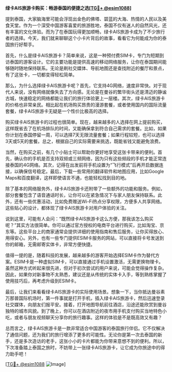 **绿卡AIS旅游卡购买：畅游泰国的便捷之选[[TG💪+ @esim1088](https://t.me/s/esim1088)]**

提到泰国，大家脑海里可能会浮现出金色的佛塔、碧蓝的大海、热情的人民以及美食天堂。作为一个深受中国游客喜爱的旅游胜地，泰国不仅有迷人的自然风光，还有丰富的文化体验。而为了在泰国玩得更加顺畅，绿卡AIS旅游卡成为了不少旅行者的选择。今天，我们就来聊聊这个小卡片背后的故事，看看它为何能成为你的泰国旅行好帮手。

首先，什么是绿卡AIS旅游卡？简单来说，这是一种预付费SIM卡，专门为短期到访泰国的游客设计。它的主要功能是提供高速的移动网络服务，让你在泰国期间能够随时随地保持联系。无论是刷社交媒体、导航地图还是查找附近的餐厅和景点，有了这张卡，一切都变得轻松简单。

那么，为什么选择绿卡AIS旅游卡呢？首先，它支持4G网络，速度非常快。对于现代人来说，没有网络就像失去了方向感。无论是在曼谷的繁华街头还是清迈的静谧古城，快速稳定的网络都能让我们的旅行体验更上一层楼。其次，绿卡AIS旅游卡的价格也非常亲民。相比起在机场购买昂贵的漫游套餐，或者使用国内的国际流量套餐，绿卡AIS旅游卡无疑是一个性价比极高的选择。

购买绿卡AIS旅游卡的过程也很简单。现在，越来越多的人选择在网上提前购买，这样既省去了在机场排队的时间，又能确保拿到符合自己需求的套餐。比如，如果你计划在泰国停留一周，可以选择7天无限流量套餐；如果行程较短，也可以选择3天或5天的套餐。总之，根据自己的实际需要来挑选，既能省钱又能避免浪费。

当然，在购买之前，有几个小贴士可以帮助你更好地享受这张卡带来的便利。首先，确认你的手机是否支持双频或三频网络，因为只有这些频段的手机才能正常连接泰国的4G网络。其次，记得在出发前将手机设置为“飞行模式”后再开启数据连接，以确保信号稳定。最后，下载一些常用的翻译软件和地图应用，比如Google Maps和百度翻译，这样即使语言不通，也能轻松找到目的地。

除了基本的网络服务外，绿卡AIS旅游卡还附带了一些额外的功能和服务。例如，部分套餐包含了语音通话时长，让你可以在紧急情况下与家人朋友保持联系。此外，还有一些优惠活动，比如免费赠送Wi-Fi热点分享权限，方便多人共享网络。这些贴心的设计，都体现了绿卡AIS旅游卡对用户体验的关注。

说到这里，可能有人会问：“既然绿卡AIS旅游卡这么方便，那我该怎么购买呢？”其实方法很简单。你可以通过官方授权的电商平台进行购买，比如淘宝、京东等。这些平台上的商家通常会提供详细的使用指南和售后服务，让你买得放心、用得安心。另外，也有一些专门提供ESIM卡服务的网站，可以直接将卡号发送到你的邮箱，无需邮寄实体卡，非常方便快捷。

值得一提的是，随着科技的发展，越来越多的游客开始选择ESIM卡作为替代方案。ESIM卡是一种虚拟SIM卡，可以直接通过手机设置激活，无需更换物理卡。虽然这种方式听起来很先进，但对于初次尝试的用户来说，可能会觉得操作复杂。因此，如果你对新事物不太熟悉，建议还是从传统的实体卡入手，等到熟练掌握了使用技巧后，再考虑升级到ESIM卡。

最后，让我们来看看绿卡AIS旅游卡的实际使用场景。想象一下，当你抵达曼谷素万那普国际机场时，第一件事就是打开手机，插入绿卡AIS旅游卡，然后迅速登录社交媒体，向朋友们报平安。接着，打开地图导航前往酒店，沿途还能欣赏到曼谷独特的城市风貌。到了晚上，你可以在酒店附近的夜市用手机支付购买当地特色小吃，或者与朋友视频聊天分享你的旅行趣事。这样的体验是不是既高效又有趣？

总而言之，绿卡AIS旅游卡是一款非常适合中国游客的泰国旅行伴侣。它不仅解决了通信问题，还为我们的旅行增添了更多的可能性。无论你是第一次去泰国的新手，还是多次造访的老手，这张小小的卡片都能为你带来意想不到的便利。所以，下次准备踏上泰国之旅时，不妨带上一张绿卡AIS旅游卡，让它成为你旅途中的得力助手吧！

[[TG💪+ @esim1088](https://t.me/s/esim1088) ![Image](https://i.postimg.cc/4NQfJmqS/Snipaste-2025-05-13-00-14-12.png)]